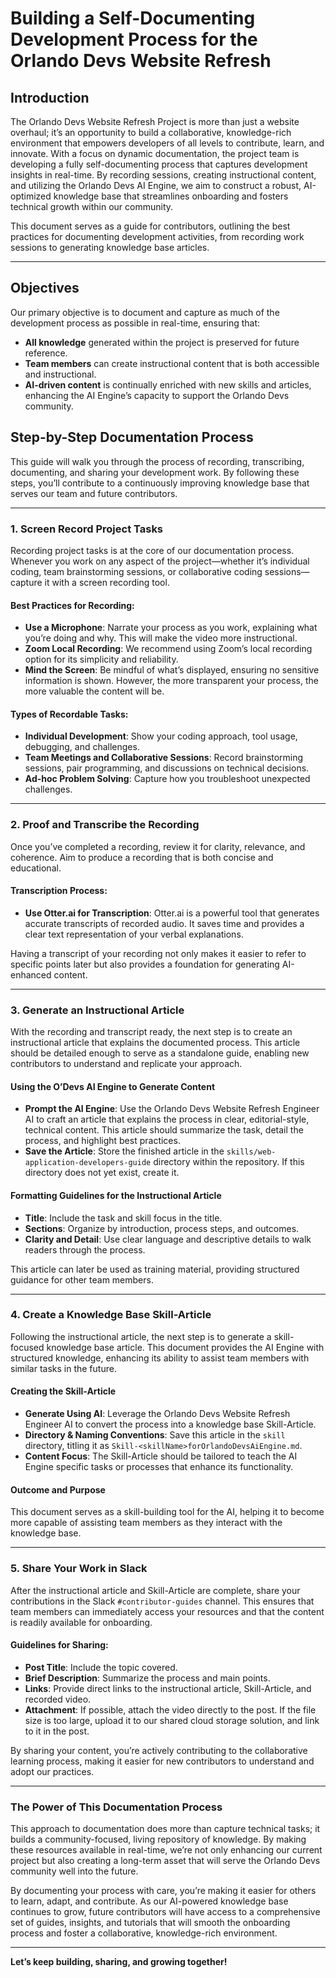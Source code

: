 # **Building a Self-Documenting Development Process for the Orlando Devs Website Refresh**

## **Introduction**

The Orlando Devs Website Refresh Project is more than just a website overhaul; it’s an opportunity to build a collaborative, knowledge-rich environment that empowers developers of all levels to contribute, learn, and innovate. With a focus on dynamic documentation, the project team is developing a fully self-documenting process that captures development insights in real-time. By recording sessions, creating instructional content, and utilizing the Orlando Devs AI Engine, we aim to construct a robust, AI-optimized knowledge base that streamlines onboarding and fosters technical growth within our community.

This document serves as a guide for contributors, outlining the best practices for documenting development activities, from recording work sessions to generating knowledge base articles.

---

## **Objectives**

Our primary objective is to document and capture as much of the development process as possible in real-time, ensuring that:
- **All knowledge** generated within the project is preserved for future reference.
- **Team members** can create instructional content that is both accessible and instructional.
- **AI-driven content** is continually enriched with new skills and articles, enhancing the AI Engine’s capacity to support the Orlando Devs community.

## **Step-by-Step Documentation Process**

This guide will walk you through the process of recording, transcribing, documenting, and sharing your development work. By following these steps, you’ll contribute to a continuously improving knowledge base that serves our team and future contributors.

---

### **1. Screen Record Project Tasks**

Recording project tasks is at the core of our documentation process. Whenever you work on any aspect of the project—whether it’s individual coding, team brainstorming sessions, or collaborative coding sessions—capture it with a screen recording tool.

#### **Best Practices for Recording:**
- **Use a Microphone**: Narrate your process as you work, explaining what you’re doing and why. This will make the video more instructional.
- **Zoom Local Recording**: We recommend using Zoom’s local recording option for its simplicity and reliability.
- **Mind the Screen**: Be mindful of what’s displayed, ensuring no sensitive information is shown. However, the more transparent your process, the more valuable the content will be.

#### **Types of Recordable Tasks:**
- **Individual Development**: Show your coding approach, tool usage, debugging, and challenges.
- **Team Meetings and Collaborative Sessions**: Record brainstorming sessions, pair programming, and discussions on technical decisions.
- **Ad-hoc Problem Solving**: Capture how you troubleshoot unexpected challenges.

---

### **2. Proof and Transcribe the Recording**

Once you’ve completed a recording, review it for clarity, relevance, and coherence. Aim to produce a recording that is both concise and educational.

#### **Transcription Process:**
- **Use Otter.ai for Transcription**: Otter.ai is a powerful tool that generates accurate transcripts of recorded audio. It saves time and provides a clear text representation of your verbal explanations.

Having a transcript of your recording not only makes it easier to refer to specific points later but also provides a foundation for generating AI-enhanced content.

---

### **3. Generate an Instructional Article**

With the recording and transcript ready, the next step is to create an instructional article that explains the documented process. This article should be detailed enough to serve as a standalone guide, enabling new contributors to understand and replicate your approach.

#### **Using the O’Devs AI Engine to Generate Content**
- **Prompt the AI Engine**: Use the Orlando Devs Website Refresh Engineer AI to craft an article that explains the process in clear, editorial-style, technical content. This article should summarize the task, detail the process, and highlight best practices.
- **Save the Article**: Store the finished article in the `skills/web-application-developers-guide` directory within the repository. If this directory does not yet exist, create it. 

#### **Formatting Guidelines for the Instructional Article**
- **Title**: Include the task and skill focus in the title.
- **Sections**: Organize by introduction, process steps, and outcomes.
- **Clarity and Detail**: Use clear language and descriptive details to walk readers through the process.
  
This article can later be used as training material, providing structured guidance for other team members.

---

### **4. Create a Knowledge Base Skill-Article**

Following the instructional article, the next step is to generate a skill-focused knowledge base article. This document provides the AI Engine with structured knowledge, enhancing its ability to assist team members with similar tasks in the future.

#### **Creating the Skill-Article**
- **Generate Using AI**: Leverage the Orlando Devs Website Refresh Engineer AI to convert the process into a knowledge base Skill-Article.
- **Directory & Naming Conventions**: Save this article in the `skill` directory, titling it as `Skill-<skillName>forOrlandoDevsAiEngine.md`.
- **Content Focus**: The Skill-Article should be tailored to teach the AI Engine specific tasks or processes that enhance its functionality. 

#### **Outcome and Purpose**
This document serves as a skill-building tool for the AI, helping it to become more capable of assisting team members as they interact with the knowledge base.

---

### **5. Share Your Work in Slack**

After the instructional article and Skill-Article are complete, share your contributions in the Slack `#contributor-guides` channel. This ensures that team members can immediately access your resources and that the content is readily available for onboarding.

#### **Guidelines for Sharing:**
- **Post Title**: Include the topic covered.
- **Brief Description**: Summarize the process and main points.
- **Links**: Provide direct links to the instructional article, Skill-Article, and recorded video.
- **Attachment**: If possible, attach the video directly to the post. If the file size is too large, upload it to our shared cloud storage solution, and link to it in the post.

By sharing your content, you’re actively contributing to the collaborative learning process, making it easier for new contributors to understand and adopt our practices.

---

### **The Power of This Documentation Process**

This approach to documentation does more than capture technical tasks; it builds a community-focused, living repository of knowledge. By making these resources available in real-time, we’re not only enhancing our current project but also creating a long-term asset that will serve the Orlando Devs community well into the future.

By documenting your process with care, you’re making it easier for others to learn, adapt, and contribute. As our AI-powered knowledge base continues to grow, future contributors will have access to a comprehensive set of guides, insights, and tutorials that will smooth the onboarding process and foster a collaborative, knowledge-rich environment.

---

**Let’s keep building, sharing, and growing together!**
